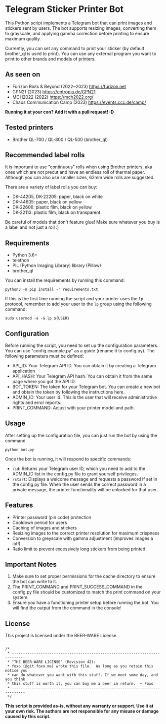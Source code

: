 # Telegram Sticker Printer Bot

This Python script implements a Telegram bot that can print images and stickers sent by users. The bot supports resizing images, converting them to grayscale, and applying gamma correction before printing to ensure maximum quality.

Currently, you can set any command to print your sticker (by default brother_ql is used to print). You can use any external program you want to print to other brands and models of printers.

## As seen on
* Furizon Riots & Beyond (2022~2023) https://furizon.net
* GPN21 (2023) https://entropia.de/GPN21
* MCH2022 (2022) https://mch2022.org/
* Chaos Communication Camp (2023) https://events.ccc.de/camp/

**Running it at your con? Add it with a pull request! :D**

## Tested printers

* Brother QL-700 / QL-800 / QL-500 (brother_ql)

## Recommended label rolls

It is important to use "continuous" rolls when using Brother printers, aka ones which are not precut and have an endless roll of thermal paper. Although you can also use smaller sizes, 62mm wide rolls are suggested.

There are a variety of label rolls you can buy:
* DK-44205, DK-22205: paper, black on white
* DK-44605: paper, black on yellow
* DK-22606: plastic film, black on yellow
* DK-22113: plastic film, black on transparent

Be careful of models that don't feature glue! Make sure whatever you buy is a label and not just a roll :)

## Requirements

* Python 3.6+
* telethon
* PIL (Python Imaging Library) library (Pillow)
* brother_ql

You can install the requirements by running this command:

`python3 -m pip install -r requirements.txt`

If this is the first time running the script and your printer uses the `lp` protocol, remember to add your user to the `lp` group using the following command:

`sudo usermod -a -G lp ${USER}`

## Configuration

Before running the script, you need to set up the configuration parameters. You can use "config.example.py" as a guide (rename it to config.py). The following parameters must be defined:

* API_ID: Your Telegram API ID. You can obtain it by creating a Telegram application
* API_HASH: Your Telegram API hash. You can obtain it from the same page where you got the API ID.
* BOT_TOKEN: The token for your Telegram bot. You can create a new bot and obtain the token by following the instructions here.
* ADMIN_ID: Your user id. This is the user that will receive administrative rights and error reports.
* PRINT_COMMAND: Adjust with your printer model and path.

## Usage

After setting up the configuration file, you can just run the bot by using the command

`python bot.py`

Once the bot is running, it will respond to specific commands:

* `/id`: Returns your Telegram user ID, which you need to add to the ADMIN_ID list in the config.py file to grant yourself privileges.
* `/start`: Displays a welcome message and requests a password if set in the config.py file.
    When the user sends the correct password in a private message, the printer functionality will be unlocked for that user.

## Features

* Printer password (pin code) protection
* Cooldown period for users
* Caching of images and stickers
* Resizing images to the correct printer resolution for maximum crispness
* Conversion to greyscale with gamma adjustment (improves images a lot!)
* Ratio limit to prevent excessively long stickers from being printed

## Important Notes

1. Make sure to set proper permissions for the cache directory to ensure the bot can write to it.
2. The PRINT_COMMAND and PRINT_SUCCESS_COMMAND in the config.py file should be customized to match the print command on your system.
3. Ensure you have a functioning printer setup before running the bot. You will find the output from the command in the console!

## License

This project is licensed under the BEER-WARE License.

```

/*
 * ----------------------------------------------------------------------------
 * "THE BEER-WARE LICENSE" (Revision 42):
 * foxo (@git.foxo.me) wrote this file.  As long as you retain this notice you
 * can do whatever you want with this stuff. If we meet some day, and you think
 * this stuff is worth it, you can buy me a beer in return.  ~ Foxo
 * ----------------------------------------------------------------------------
 */

```


**This script is provided as-is, without any warranty or support. Use it at your own risk. The authors are not responsible for any misuse or damage caused by this script.**
